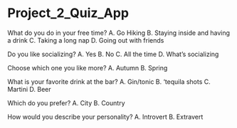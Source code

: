 # Project_2_Quiz_App
What do you do in your free time?
A.	Go Hiking
B.	Staying inside and having a drink
C.	Taking a long nap
D.	Going out with friends

Do you like socializing?
A.	Yes
B.	No
C.	All the time
D.	What’s socializing

Choose which one you like more?
A.	Autumn
B.	Spring

What is your favorite drink at the bar?
A.	Gin/tonic
B.	‘tequila shots
C.	Martini
D.	Beer

Which do you prefer?
A.	City
B.	Country

How would you describe your personality?
A.	Introvert
B.	Extravert
